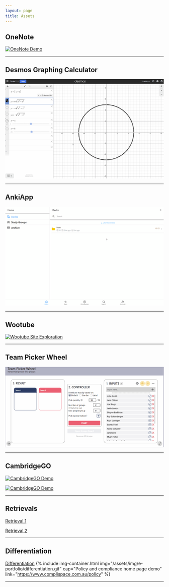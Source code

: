 ```yaml
---
layout: page
title: Assets   
---
```


## OneNote
[![OneNote Demo](/assets/img/e-portfolio/onenote.gif)](https://www.onenote.com/)

---

## Desmos Graphing Calculator
[![Desmos Graphing Calculator Demo](/assets/img/e-portfolio/desmos.gif)](https://www.desmos.com/calculator)

---

## AnkiApp
[![AnkiApp Web Demo](/assets/img/e-portfolio/ankiapp.gif)](https://www.ankiapp.com/)

---

## Wootube
[![Wootube Site Exploration](/assets/img/e-portfolio/wootube.gif)](https://misterwootube.com/)

---

## Team Picker Wheel

[![Team Picker Wheel Demo](/assets/img/e-portfolio/teampickerwheel.gif)](https://pickerwheel.com/tools/random-team-generator/)

---

## CambridgeGO

[![CambridgeGO Demo](/assets/img/e-portfolio/cambridgego.gif)](https://www.cambridge.org/go)

[![CambridgeGO Demo](/assets/img/e-portfolio/cambridgego.png)](https://www.cambridge.org/go)


---

## Retrievals

[Retrieval 1](/assets/img/e-portfolio/retrieval1.gif)

[Retrieval 2](/assets/img/e-portfolio/retrieval2.gif)

---

## Differentiation

[Differentiation](/assets/img/e-portfolio/differentiation.gif)
{% include img-container.html img="/assets/img/e-portfolio/differentiation.gif" cap="Policy and compliance home page demo" link="https://www.complispace.com.au/policy" %}


---
